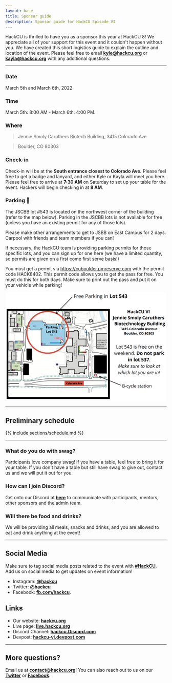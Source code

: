 ```yaml
---
layout: base
title: Sponsor guide
description: Sponsor guide for HackCU Episode VI
---
```


HackCU is thrilled to have you as a sponsor this year at HackCU 8! We appreciate all of your support for this event and it couldn't happen without you. We have created this short logistics guide to explain the outline and location of the event. Please feel free to email <b>[kyle@hackcu.org](mailto:kyle@hackcu.org)</b> or <b>[kayla@hackcu.org](mailto:kayla@hackcu.org)</b> with any additional questions.

---


### Date
March 5th and March 6th, 2022

### Time 
March 5th: 8:00 AM - March 6th: 4:00 PM.

### Where
>Jennie Smoly Caruthers Biotech Building, 3415 Colorado Ave

>Boulder, CO 80303


### Check-in 
Check-in will be at the **South entrance closest to Colorado Ave.**
Please feel free to get a badge and lanyard, and either Kyle or Kayla will meet you here. Please feel free to arrive at **7:30 AM** on Saturday to set up your table for the event. Hackers will begin checking in at **8 AM**.

### Parking :car:

The JSCBB lot #543 is located on the northwest corner of the building (refer to the map below). Parking in the JSCBB lots is not available for free (unless you have an existing permit for any of those lots).


Please make other arrangements to get to JSBB on East Campus for 2 days. Carpool with friends and team members if you can!


If necessary, the HackCU team is providing parking permits for those specific lots, and you can sign up for one here (we have a limited quantity, so permits are given on a first come first serve basis!)


You must get a permit via https://cuboulder.pmreserve.com with the permit code HACK8402. This permit code allows you to get the pass for free. You must do this for both days. Make sure to print out the pass and put it on your vehicle while parking!

![JSCBB Parking](/assets/img/res/jscbb_parking.png "JSCBB")



---

## Preliminary schedule


{% include sections/schedule.md %}

---


### What do you do with swag?
Participants love company swag! If you have a table, feel free to bring it for your table. If you don't
have a table but still have swag to give out, contact us and we will put it out for you.


### How can I join Discord?

Get onto our Discord at **[here](https://discord.gg/uFg8sq2Gq9)** to communicate with participants, mentors, other sponsors
and the admin team.

### Will there be food and drinks?
We will be providing all meals, snacks and drinks, and you are allowed to eat and drink
anything at the event!

<!-- ### What information should I provide for my company challenge?
If you are holding challenge during HackCU, we recommend you to provide with the following:

- Challenge name: How should we call your challenge? 
- Prize: What will the winners get on your challenge?
- Description: This can be a document. Should provide answers to the following questions:
  - What is the challenge?
  - What your company is looking for?
  - What is provided to help hackers solve the challenge? Provide links to any resources here as well.
  - How will hacks be judged? What makes a hack win?
  - Project examples 
  
Please provide this as soon as you have it. We will publish it our live page and devpost. You can provide us with a link to documentation to reference to hackers. -->

---

## Social Media

Make sure to tag social media posts related to the event with **[\#HackCU](https://twitter.com/search?q=%23hackcu)**. Add us on social media to get updates on event information!
- Instagram: **[@hackcu](https://www.instagram.com/hackcu/?hl=en)**
- Twitter: **[@hackcu](https://twitter.com/hackcu)**
- Facebook: **[fb.com/hackcu](https://www.facebook.com/HackCU/)**. 


## Links

- Our website: **[hackcu.org](https://hackcu.org)**
- Live page: **[live.hackcu.org](https://hackcu.org/live)**
- Discord Channel: **[hackcu.Discord.com](https://discord.gg/uFg8sq2Gq9)**
- Devpost: **[hackcu-vi.devpost.com](https://hackcu8.devpost.com/)**

----

## More questions?

Email us at **[contact@hackcu.org](mailto:contact@hackcu.org)**! You can also reach out to us on our **[Twitter](https://twitter.com/hackcu)** or **[Facebook](https://www.facebook.com/HackCU/)**.
